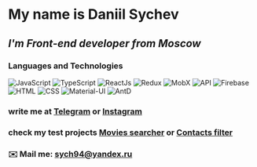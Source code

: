 # My name is **Daniil Sychev**
## *I'm Front-end developer from Moscow*

### Languages and Technologies 
![JavaScript](https://img.shields.io/badge/-JavaScript-090909?style=for-the-badge&logo=JavaScript)
![TypeScript](https://img.shields.io/badge/-TypeScript-090909?style=for-the-badge&logo=TypeScript)
![ReactJs](https://img.shields.io/badge/-React%20Js-090909?style=for-the-badge&logo=React)
![Redux](https://img.shields.io/badge/-Redux-090909?style=for-the-badge&logo=Redux)
![MobX](https://img.shields.io/badge/-mobX-090909?style=for-the-badge&logo=mobX)
![API](https://img.shields.io/badge/-REST&#032;API-090909?style=for-the-badge)
![Firebase](https://img.shields.io/badge/-Firebase-090909?style=for-the-badge&logo=Firebase)
![HTML](https://img.shields.io/badge/-HTML-090909?style=for-the-badge&logo=html5)
![CSS](https://img.shields.io/badge/-CSS-090909?style=for-the-badge&logo=css3)
![Material-UI](https://img.shields.io/badge/-Material%20UI-090909?style=for-the-badge&logo=material-ui)
![AntD](https://img.shields.io/badge/-antD-090909?style=for-the-badge&logo=antdesign)


### write me at [Telegram](https://t.me/SeeYou776) or [Instagram](https://www.instagram.com/dania_sych)
### check my test projects [Movies searcher](https://movies-trailer-search.herokuapp.com/) or [Contacts filter](https://contacts-list-react.herokuapp.com/)

### ✉️ Mail me: sych94@yandex.ru

<!--
**KgStar777/kgstar777** is a ✨ _special_ ✨ repository because its `README.md` (this file) appears on your GitHub profile.

Here are some ideas to get you started:

![TypeScript](https://img.shields.io/badge/-TypeScript-090909?style=for-the-badge&logo=TypeScript)

- 🔭 I’m currently working on ...
- 🌱 I’m currently learning ...
- 👯 I’m looking to collaborate on ...
- 🤔 I’m looking for help with ...
- 💬 Ask me about ...
- 📫 How to reach me: ...
- 😄 Pronouns: ...
- ⚡ Fun fact: ...
-->
